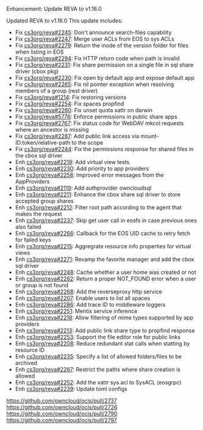 Enhancement: Update REVA to v1.16.0

Updated REVA to v1.16.0
This update includes:

 * Fix [cs3org/reva#2245](https://github.com/cs3org/reva/pull/2245): Don't announce search-files capability
 * Fix [cs3org/reva#2247](https://github.com/cs3org/reva/pull/2247): Merge user ACLs from EOS to sys ACLs
 * Fix [cs3org/reva#2279](https://github.com/cs3org/reva/pull/2279): Return the inode of the version folder for files when listing in EOS
 * Fix [cs3org/reva#2294](https://github.com/cs3org/reva/pull/2294): Fix HTTP return code when path is invalid
 * Fix [cs3org/reva#2231](https://github.com/cs3org/reva/pull/2231): Fix share permission on a single file in sql share driver (cbox pkg)
 * Fix [cs3org/reva#2230](https://github.com/cs3org/reva/pull/2230): Fix open by default app and expose default app
 * Fix [cs3org/reva#2265](https://github.com/cs3org/reva/pull/2265): Fix nil pointer exception when resolving members of a group (rest driver)
 * Fix [cs3org/reva#1214](https://github.com/cs3org/reva/pull/1214): Fix restoring versions
 * Fix [cs3org/reva#2254](https://github.com/cs3org/reva/pull/2254): Fix spaces propfind
 * Fix [cs3org/reva#2260](https://github.com/cs3org/reva/pull/2260): Fix unset quota xattr on darwin
 * Fix [cs3org/reva#5776](https://github.com/cs3org/reva/pull/5776): Enforce permissions in public share apps
 * Fix [cs3org/reva#2767](https://github.com/cs3org/reva/pull/2767): Fix status code for WebDAV mkcol requests where an ancestor is missing
 * Fix [cs3org/reva#2287](https://github.com/cs3org/reva/pull/2287): Add public link access via mount-ID:token/relative-path to the scope
 * Fix [cs3org/reva#2244](https://github.com/cs3org/reva/pull/2244): Fix the permissions response for shared files in the cbox sql driver
 * Enh [cs3org/reva#2219](https://github.com/cs3org/reva/pull/2219): Add virtual view tests
 * Enh [cs3org/reva#2230](https://github.com/cs3org/reva/pull/2230): Add priority to app providers
 * Enh [cs3org/reva#2258](https://github.com/cs3org/reva/pull/2258): Improved error messages from the AppProviders
 * Enh [cs3org/reva#2119](https://github.com/cs3org/reva/pull/2119): Add authprovider owncloudsql
 * Enh [cs3org/reva#2211](https://github.com/cs3org/reva/pull/2211): Enhance the cbox share sql driver to store accepted group shares
 * Enh [cs3org/reva#2212](https://github.com/cs3org/reva/pull/2212): Filter root path according to the agent that makes the request
 * Enh [cs3org/reva#2237](https://github.com/cs3org/reva/pull/2237): Skip get user call in eosfs in case previous ones also failed
 * Enh [cs3org/reva#2266](https://github.com/cs3org/reva/pull/2266): Callback for the EOS UID cache to retry fetch for failed keys
 * Enh [cs3org/reva#2215](https://github.com/cs3org/reva/pull/2215): Aggregrate resource info properties for virtual views
 * Enh [cs3org/reva#2271](https://github.com/cs3org/reva/pull/2271): Revamp the favorite manager and add the cbox sql driver
 * Enh [cs3org/reva#2248](https://github.com/cs3org/reva/pull/2248): Cache whether a user home was created or not
 * Enh [cs3org/reva#2282](https://github.com/cs3org/reva/pull/2282): Return a proper NOT_FOUND error when a user or group is not found
 * Enh [cs3org/reva#2268](https://github.com/cs3org/reva/pull/2268): Add the reverseproxy http service
 * Enh [cs3org/reva#2207](https://github.com/cs3org/reva/pull/2207): Enable users to list all spaces
 * Enh [cs3org/reva#2286](https://github.com/cs3org/reva/pull/2286): Add trace ID to middleware loggers
 * Enh [cs3org/reva#2251](https://github.com/cs3org/reva/pull/2251): Mentix service inference
 * Enh [cs3org/reva#2218](https://github.com/cs3org/reva/pull/2218): Allow filtering of mime types supported by app providers
 * Enh [cs3org/reva#2213](https://github.com/cs3org/reva/pull/2213): Add public link share type to propfind response
 * Enh [cs3org/reva#2253](https://github.com/cs3org/reva/pull/2253): Support the file editor role for public links
 * Enh [cs3org/reva#2208](https://github.com/cs3org/reva/pull/2208): Reduce redundant stat calls when statting by resource ID
 * Enh [cs3org/reva#2235](https://github.com/cs3org/reva/pull/2235): Specify a list of allowed folders/files to be archived
 * Enh [cs3org/reva#2267](https://github.com/cs3org/reva/pull/2267): Restrict the paths where share creation is allowed
 * Enh [cs3org/reva#2252](https://github.com/cs3org/reva/pull/2252): Add the xattr sys.acl to SysACL (eosgrpc)
 * Enh [cs3org/reva#2239](https://github.com/cs3org/reva/pull/2239): Update toml configs


https://github.com/owncloud/ocis/pull/2737
https://github.com/owncloud/ocis/pull/2726
https://github.com/owncloud/ocis/pull/2790
https://github.com/owncloud/ocis/pull/2797
